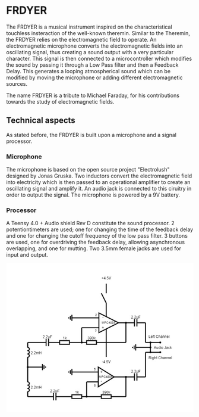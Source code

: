 # FRDYER

The FRDYER is a musical instrument inspired on the characteristical touchless insteraction of the well-known theremin. Similar to the Theremin, the FRDYER relies on the electromagnetic field to operate. An electromagnetic microphone converts the electromagnetic fields into an oscillating signal, thus creating a sound output with a very particular character. This signal is then connected to a microcontroller which modifies the sound by passing it through a  Low Pass filter and then a Feedback Delay. This generates a looping atmospherical sound which can be modified by moving the microphone or adding different electromagnetic sources. 

The name FRDYER is a tribute to Michael Faraday, for his contributions towards the study of electromagnetic fields.

 ## Technical aspects

As stated before, the FRDYER is built upon a microphone and a signal processor. 

### Microphone

The microphone is based on the open source project "Electrolush" designed by Jonas Gruska. Two inductors convert the electromagnetic field into electricity which is then passed to an operational amplifier to create an oscillating signal and amplify it. An audio jack is connected to this ciruitry in order to output the signal. The microphone is powered by a 9V battery.  

### Processor 

A Teensy 4.0 + Audio shield Rev D constitute the sound processor. 2 potentiontimeters are used; one for changing the time of the feedback delay and one for changing the cutoff frequency of the low pass filter. 3 buttons are used, one for overdriving the feedback delay, allowing asynchronous overlapping, and one for mutting. Two 3.5mm female jacks are used for input and output. 

![Microphone](./Schematics/MicSchem.jpg)
